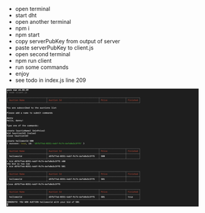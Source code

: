- open terminal
- start dht
- open another terminal
- npm i
- npm start
- copy serverPubKey from output of server
- paste serverPubKey to client.js
- open second terminal
- npm run client
- run some commands
- enjoy
- see todo in index.js line 209

![screenshot](screenshot.png)